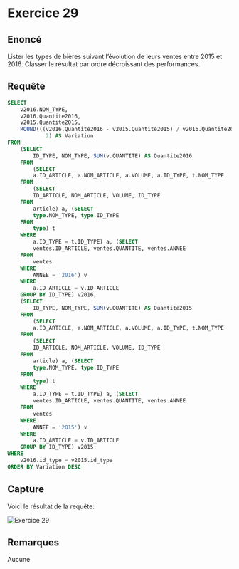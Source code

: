 # Exercice 29

## Enoncé

Lister les types de bières suivant l’évolution de leurs ventes entre 2015 et 2016. Classer le résultat par ordre décroissant des performances.

## Requête

``` sql
SELECT 
    v2016.NOM_TYPE,
    v2016.Quantite2016,
    v2015.Quantite2015,
    ROUND(((v2016.Quantite2016 - v2015.Quantite2015) / v2016.Quantite2016 * 100),
            2) AS Variation
FROM
    (SELECT 
        ID_TYPE, NOM_TYPE, SUM(v.QUANTITE) AS Quantite2016
    FROM
        (SELECT 
        a.ID_ARTICLE, a.NOM_ARTICLE, a.VOLUME, a.ID_TYPE, t.NOM_TYPE
    FROM
        (SELECT 
        ID_ARTICLE, NOM_ARTICLE, VOLUME, ID_TYPE
    FROM
        article) a, (SELECT 
        type.NOM_TYPE, type.ID_TYPE
    FROM
        type) t
    WHERE
        a.ID_TYPE = t.ID_TYPE) a, (SELECT 
        ventes.ID_ARTICLE, ventes.QUANTITE, ventes.ANNEE
    FROM
        ventes
    WHERE
        ANNEE = '2016') v
    WHERE
        a.ID_ARTICLE = v.ID_ARTICLE
    GROUP BY ID_TYPE) v2016,
    (SELECT 
        ID_TYPE, NOM_TYPE, SUM(v.QUANTITE) AS Quantite2015
    FROM
        (SELECT 
        a.ID_ARTICLE, a.NOM_ARTICLE, a.VOLUME, a.ID_TYPE, t.NOM_TYPE
    FROM
        (SELECT 
        ID_ARTICLE, NOM_ARTICLE, VOLUME, ID_TYPE
    FROM
        article) a, (SELECT 
        type.NOM_TYPE, type.ID_TYPE
    FROM
        type) t
    WHERE
        a.ID_TYPE = t.ID_TYPE) a, (SELECT 
        ventes.ID_ARTICLE, ventes.QUANTITE, ventes.ANNEE
    FROM
        ventes
    WHERE
        ANNEE = '2015') v
    WHERE
        a.ID_ARTICLE = v.ID_ARTICLE
    GROUP BY ID_TYPE) v2015
WHERE
    v2016.id_type = v2015.id_type
ORDER BY Variation DESC
```

## Capture

Voici le résultat de la requête:

![Exercice 29](exercice29.png)

## Remarques
Aucune